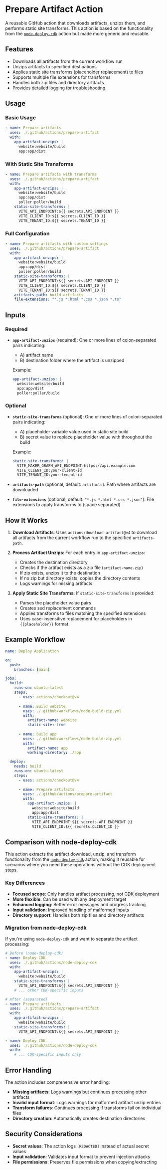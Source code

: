 # Prepare Artifact Action

A reusable GitHub action that downloads artifacts, unzips them, and performs static site transforms. This action is based on the functionality from the [`node-deploy-cdk`](../node-deploy-cdk/action.yml) action but made more generic and reusable.

## Features

- Downloads all artifacts from the current workflow run
- Unzips artifacts to specified destinations
- Applies static site transforms (placeholder replacement) to files
- Supports multiple file extensions for transforms
- Handles both zip files and directory artifacts
- Provides detailed logging for troubleshooting

## Usage

### Basic Usage

```yaml
- name: Prepare artifacts
  uses: ./.github/actions/prepare-artifact
  with:
    app-artifact-unzips: |
      website:website/build
      app:app/dist
```

### With Static Site Transforms

```yaml
- name: Prepare artifacts with transforms
  uses: ./.github/actions/prepare-artifact
  with:
    app-artifact-unzips: |
      website:website/build
      app:app/dist
      poller:poller/build
    static-site-transforms: |
      VITE_API_ENDPOINT:${{ secrets.API_ENDPOINT }}
      VITE_CLIENT_ID:${{ secrets.CLIENT_ID }}
      VITE_TENANT_ID:${{ secrets.TENANT_ID }}
```

### Full Configuration

```yaml
- name: Prepare artifacts with custom settings
  uses: ./.github/actions/prepare-artifact
  with:
    app-artifact-unzips: |
      website:website/build
      app:app/dist
      poller:poller/build
    static-site-transforms: |
      VITE_API_ENDPOINT:${{ secrets.API_ENDPOINT }}
      VITE_CLIENT_ID:${{ secrets.CLIENT_ID }}
      VITE_TENANT_ID:${{ secrets.TENANT_ID }}
    artifacts-path: build-artifacts
    file-extensions: "*.js *.html *.css *.json *.ts"
```

## Inputs

### Required

- **`app-artifact-unzips`** (required): One or more lines of colon-separated pairs indicating:
  - A) artifact name 
  - B) destination folder where the artifact is unzipped
  
  Example:
  ```yaml
  app-artifact-unzips: |
    website:website/build
    app:app/dist
    poller:poller/build
  ```

### Optional

- **`static-site-transforms`** (optional): One or more lines of colon-separated pairs indicating:
  - A) placeholder variable value used in static site build
  - B) secret value to replace placeholder value with throughout the build
  
  Example:
  ```yaml
  static-site-transforms: |
    VITE_MAKER_GRAPH_API_ENDPOINT:https://api.example.com
    VITE_CLIENT_ID:your-client-id
    VITE_TENANT_ID:your-tenant-id
  ```

- **`artifacts-path`** (optional, default: `artifacts`): Path where artifacts are downloaded

- **`file-extensions`** (optional, default: `"*.js *.html *.css *.json"`): File extensions to apply transforms to (space separated)

## How It Works

1. **Download Artifacts**: Uses `actions/download-artifact@v4` to download all artifacts from the current workflow run to the specified `artifacts-path`.

2. **Process Artifact Unzips**: For each entry in `app-artifact-unzips`:
   - Creates the destination directory
   - Checks if the artifact exists as a zip file (`artifact-name.zip`)
   - If zip exists, unzips it to the destination
   - If no zip but directory exists, copies the directory contents
   - Logs warnings for missing artifacts

3. **Apply Static Site Transforms**: If `static-site-transforms` is provided:
   - Parses the placeholder:value pairs
   - Creates sed replacement commands
   - Applies transforms to files matching the specified extensions
   - Uses case-insensitive replacement for placeholders in `{{placeholder}}` format

## Example Workflow

```yaml
name: Deploy Application

on:
  push:
    branches: [main]

jobs:
  build:
    runs-on: ubuntu-latest
    steps:
      - uses: actions/checkout@v4
      
      - name: Build website
        uses: ./.github/workflows/node-build-zip.yml
        with:
          artifact-name: website
          static-site: true
          
      - name: Build app
        uses: ./.github/workflows/node-build-zip.yml
        with:
          artifact-name: app
          working-directory: ./app

  deploy:
    needs: build
    runs-on: ubuntu-latest
    steps:
      - uses: actions/checkout@v4
      
      - name: Prepare artifacts
        uses: ./.github/actions/prepare-artifact
        with:
          app-artifact-unzips: |
            website:website/build
            app:app/dist
          static-site-transforms: |
            VITE_API_ENDPOINT:${{ secrets.API_ENDPOINT }}
            VITE_CLIENT_ID:${{ secrets.CLIENT_ID }}
```

## Comparison with node-deploy-cdk

This action extracts the artifact download, unzip, and transform functionality from the [`node-deploy-cdk`](../node-deploy-cdk/action.yml) action, making it reusable for scenarios where you need these operations without the CDK deployment steps.

### Key Differences

- **Focused scope**: Only handles artifact processing, not CDK deployment
- **More flexible**: Can be used with any deployment target
- **Enhanced logging**: Better error messages and progress tracking
- **Input validation**: Improved handling of malformed inputs
- **Directory support**: Handles both zip files and directory artifacts

### Migration from node-deploy-cdk

If you're using `node-deploy-cdk` and want to separate the artifact processing:

```yaml
# Before (node-deploy-cdk)
- name: Deploy CDK
  uses: ./.github/actions/node-deploy-cdk
  with:
    app-artifact-unzips: |
      website:website/build
    static-site-transforms: |
      VITE_API_ENDPOINT:${{ secrets.API_ENDPOINT }}
    # ... other CDK-specific inputs

# After (separated)
- name: Prepare artifacts
  uses: ./.github/actions/prepare-artifact
  with:
    app-artifact-unzips: |
      website:website/build
    static-site-transforms: |
      VITE_API_ENDPOINT:${{ secrets.API_ENDPOINT }}

- name: Deploy CDK
  uses: ./.github/actions/node-deploy-cdk
  with:
    # ... CDK-specific inputs only
```

## Error Handling

The action includes comprehensive error handling:

- **Missing artifacts**: Logs warnings but continues processing other artifacts
- **Invalid input format**: Logs warnings for malformed artifact unzip entries
- **Transform failures**: Continues processing if transforms fail on individual files
- **Directory creation**: Automatically creates destination directories

## Security Considerations

- **Secret values**: The action logs `[REDACTED]` instead of actual secret values
- **Input validation**: Validates input format to prevent injection attacks
- **File permissions**: Preserves file permissions when copying/extracting